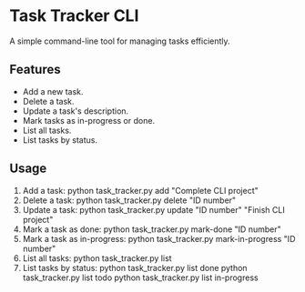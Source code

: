 # Task Tracker CLI

A simple command-line tool for managing tasks efficiently.

## Features
- Add a new task.
- Delete a task.
- Update a task's description.
- Mark tasks as in-progress or done.
- List all tasks.
- List tasks by status.

## Usage
1. Add a task:
   python task_tracker.py add "Complete CLI project"
2. Delete a task:
   python task_tracker.py delete "ID number"
3. Update a task:
   python task_tracker.py update "ID number" "Finish CLI project"
4. Mark a task as done:
   python task_tracker.py mark-done "ID number"
5. Mark a task as in-progress:
   python task_tracker.py mark-in-progress "ID number"
6. List all tasks:
   python task_tracker.py list
7. List tasks by status:
   python task_tracker.py list done
   python task_tracker.py list todo
   python task_tracker.py list in-progress
